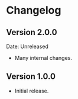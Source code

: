 # Changelog #

## Version 2.0.0 ##

Date: Unreleased

- Many internal changes.


## Version 1.0.0 ##

- Initial release.
